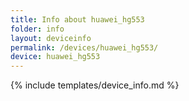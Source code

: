 ```yaml
---
title: Info about huawei_hg553
folder: info
layout: deviceinfo
permalink: /devices/huawei_hg553/
device: huawei_hg553
---
```

{% include templates/device_info.md %}
